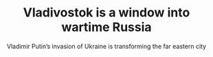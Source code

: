---
title: Vladivostok is a window into wartime Russia
subtitle: Vladimir Putin’s invasion of Ukraine is transforming the far eastern city
authorName: The Economist
coverImageURL:  
coverImageDescription:  
hashTag: Europe
publishDate: Mar 13th 2024
---